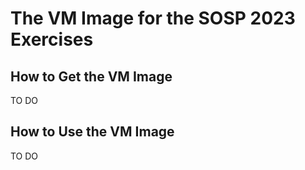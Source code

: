 # The VM Image for the SOSP 2023 Exercises

## How to Get the VM Image
TO DO

## How to Use the VM Image
TO DO
